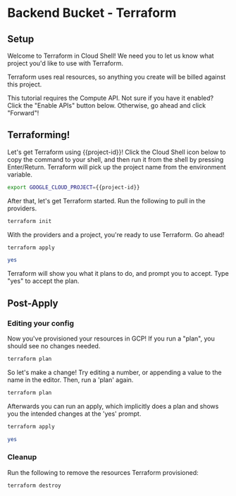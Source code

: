 # Backend Bucket - Terraform

## Setup

<walkthrough-author name="rileykarson@google.com" analyticsId="UA-125550242-1" tutorialName="bbdev" repositoryUrl="https://github.com/rileykarson/terraform-provider-google"></walkthrough-author>

Welcome to Terraform in Cloud Shell! We need you to let us know what project you'd like to use with Terraform.

<walkthrough-project-billing-setup permissions="compute.backendBuckets.create"></walkthrough-project-billing-setup>

Terraform uses real resources, so anything you create will be billed against this project.

This tutorial requires the Compute API. Not sure if you have it enabled? Click the "Enable APIs" button below.
Otherwise, go ahead and click "Forward"!

<walkthrough-enable-apis apis="compute.googleapis.com"></walkthrough-enable-apis>

## Terraforming!

Let's get Terraform using {{project-id}}! Click the Cloud Shell icon below to copy the command
to your shell, and then run it from the shell by pressing Enter/Return. Terraform will pick up
the project name from the environment variable.

```bash
export GOOGLE_CLOUD_PROJECT={{project-id}}
```

After that, let's get Terraform started. Run the following to pull in the providers.

```bash
terraform init
```

With the providers and a project, you're ready to use Terraform. Go ahead!

```bash
terraform apply
```

```bash
yes
```

Terraform will show you what it plans to do, and prompt you to accept. Type "yes" to accept the plan.

## Post-Apply

### Editing your config

Now you've provisioned your resources in GCP! If you run a "plan", you should see no changes needed.

```bash
terraform plan
```

So let's make a change! Try editing a number, or appending a value to the name in the editor. Then,
run a 'plan' again.

```bash
terraform plan
```

Afterwards you can run an apply, which implicitly does a plan and shows you the intended changes
at the 'yes' prompt.

```bash
terraform apply
```

```bash
yes
```

### Cleanup

Run the following to remove the resources Terraform provisioned:

```bash
terraform destroy
```

